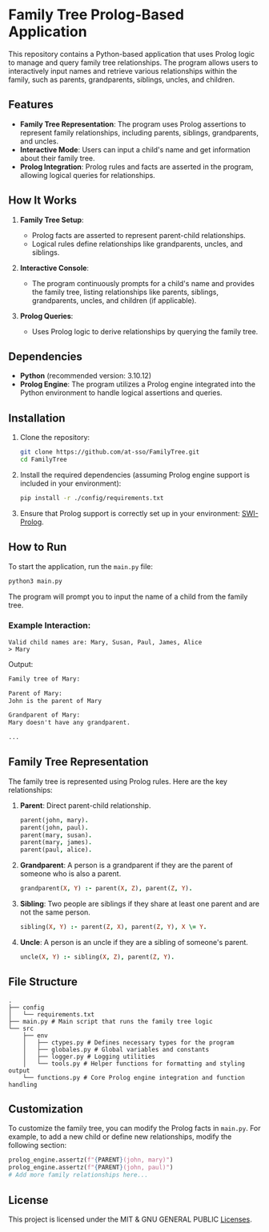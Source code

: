 # Family Tree Prolog-Based Application

This repository contains a Python-based application that uses Prolog logic to manage and query family tree relationships. The program allows users to interactively input names and retrieve various relationships within the family, such as parents, grandparents, siblings, uncles, and children.

## Features

- **Family Tree Representation**: The program uses Prolog assertions to represent family relationships, including parents, siblings, grandparents, and uncles.
- **Interactive Mode**: Users can input a child's name and get information about their family tree.
- **Prolog Integration**: Prolog rules and facts are asserted in the program, allowing logical queries for relationships.

## How It Works

1. **Family Tree Setup**:

   - Prolog facts are asserted to represent parent-child relationships.
   - Logical rules define relationships like grandparents, uncles, and siblings.

2. **Interactive Console**:

   - The program continuously prompts for a child's name and provides the family tree, listing relationships like parents, siblings, grandparents, uncles, and children (if applicable).

3. **Prolog Queries**:
   - Uses Prolog logic to derive relationships by querying the family tree.

## Dependencies

- **Python** (recommended version: 3.10.12)
- **Prolog Engine**: The program utilizes a Prolog engine integrated into the Python environment to handle logical assertions and queries.

## Installation

1. Clone the repository:

   ```bash
   git clone https://github.com/at-sso/FamilyTree.git
   cd FamilyTree
   ```

2. Install the required dependencies (assuming Prolog engine support is included in your environment):

   ```bash
   pip install -r ./config/requirements.txt
   ```

3. Ensure that Prolog support is correctly set up in your environment: [SWI-Prolog](https://www.swi-prolog.org/download/stable).

## How to Run

To start the application, run the `main.py` file:

```bash
python3 main.py
```

The program will prompt you to input the name of a child from the family tree.

### Example Interaction:

```
Valid child names are: Mary, Susan, Paul, James, Alice
> Mary
```

Output:

```txt
Family tree of Mary:

Parent of Mary:
John is the parent of Mary

Grandparent of Mary:
Mary doesn't have any grandparent.

...
```

## Family Tree Representation

The family tree is represented using Prolog rules. Here are the key relationships:

1. **Parent**: Direct parent-child relationship.

   ```prolog
   parent(john, mary).
   parent(john, paul).
   parent(mary, susan).
   parent(mary, james).
   parent(paul, alice).
   ```

2. **Grandparent**: A person is a grandparent if they are the parent of someone who is also a parent.

   ```prolog
   grandparent(X, Y) :- parent(X, Z), parent(Z, Y).
   ```

3. **Sibling**: Two people are siblings if they share at least one parent and are not the same person.

   ```prolog
   sibling(X, Y) :- parent(Z, X), parent(Z, Y), X \= Y.
   ```

4. **Uncle**: A person is an uncle if they are a sibling of someone's parent.
   ```prolog
   uncle(X, Y) :- sibling(X, Z), parent(Z, Y).
   ```

## File Structure

```
.
├── config
│   └── requirements.txt
├── main.py # Main script that runs the family tree logic
└── src
    ├── env
    │   ├── ctypes.py # Defines necessary types for the program
    │   ├── globales.py # Global variables and constants
    │   ├── logger.py # Logging utilities
    │   └── tools.py # Helper functions for formatting and styling output
    └── functions.py # Core Prolog engine integration and function handling
```

## Customization

To customize the family tree, you can modify the Prolog facts in `main.py`. For example, to add a new child or define new relationships, modify the following section:

```python
prolog_engine.assertz(f"{PARENT}(john, mary)")
prolog_engine.assertz(f"{PARENT}(john, paul)")
# Add more family relationships here...
```

## License

This project is licensed under the MIT & GNU GENERAL PUBLIC [Licenses](license).
